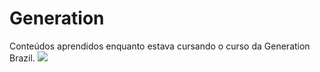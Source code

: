 # Generation

Conteúdos aprendidos enquanto estava cursando o curso da Generation Brazil. 
<a target='_blank' href="https://brazil.generation.org/">
<img src="https://res.cloudinary.com/generation/image/upload/w_1150,q_auto,f_auto/brazil/2022/04/Cover-1.png">
</a>